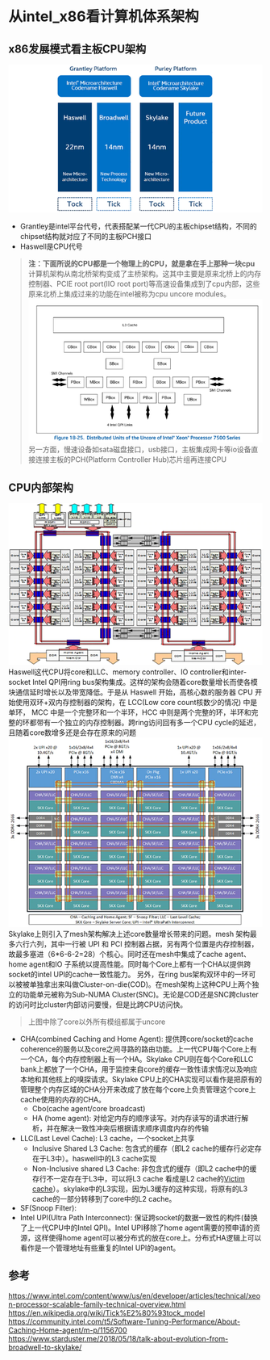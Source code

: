 # 从intel_x86看计算机体系架构

## x86发展模式看主板CPU架构
![intel Tock-Tick 发展模式](pics/intel_tock-tick_mode.webp)
- Grantley是intel平台代号，代表搭配某一代CPU的主板chipset结构，不同的chipset结构就对应了不同的主板PCH接口
- Haswell是CPU代号
> **注：下面所说的CPU都是一个物理上的CPU，就是拿在手上那种一块cpu**
> 计算机架构从南北桥架构变成了主桥架构。这其中主要是原来北桥上的内存控制器、PCIE root port(IIO root port)等高速设备集成到了cpu内部，这些原来北桥上集成过来的功能在intel被称为cpu uncore modules。
> ![intel uncore 模块](pics/intel_uncore_module.png)
> 另一方面，慢速设备如sata磁盘接口，usb接口，主板集成网卡等io设备直接连接主板的PCH(Platform Controller Hub)芯片组再连接CPU

## CPU内部架构
![intel Haswell CPU内部架构](pics/cpu_ring_architecture.webp)
  Haswell这代CPU将core和LLC、memory controller、IO controller和inter-socket Intel QPI用ring bus架构集成。这样的架构会随着core数量增长而使各模块通信延时增长以及带宽降低。于是从 Haswell 开始，高核心数的服务器 CPU 开始使用双环+双内存控制器的架构，在 LCC(Low core count核数少的情况) 中是单环， MCC 中是一个完整环和一个半环，HCC 中则是两个完整的环，半环和完整的环都带有一个独立的内存控制器。跨ring访问回有多一个CPU cycle的延迟，且随着core数增多还是会存在原来的问题
![intel Xeon CPU内部架构](pics/cpu_mesh_architecture.webp)
  Skylake上则引入了mesh架构解决上述core数量增长带来的问题。mesh 架构最多六行六列，其中一行被 UPI 和 PCI 控制器占据，另有两个位置是内存控制器，故最多塞进（6*6-6-2=28）个核心。同时还在mesh中集成了cache agent、home agent和IO 子系统以提高性能。同时每个Core上都有一个CHA以提供跨socket的intel UPI的cache一致性能力。
  另外，在ring bus架构双环中的一环可以被被单独拿出来叫做Cluster-on-die(COD)。在mesh架构上这种CPU上两个独立的功能单元被称为Sub-NUMA Cluster(SNC)。无论是COD还是SNC跨cluster的访问时比cluster内部访问要慢，但是比跨CPU访问快。
> 上图中除了core以外所有模组都属于uncore  
- CHA(combined Caching and Home Agent): 提供跨core/socket的cache coherence的服务以及core之间寻路的路由功能。上一代CPU每个Core上有一个CA，每个内存控制器上有一个HA。Skylake CPU则在每个Core和LLC bank上都放了一个CHA，用于监控来自core的缓存一致性请求情况以及响应本地和其他核上的嗅探请求。Skylake CPU上的CHA实现可以看作是把原有的管理整个内存区域的CHA分开来改成了放在每个core上负责管理这个core上cache使用的内存的CHA。
  - Cbo(cache agent/core broadcast)
  - HA (home agent): 对给定内存的顺序读写。对内存读写的请求进行解析，并在解决一致性冲突后根据请求顺序调度内存的传输
- LLC(Last Level Cache): L3 cache，一个socket上共享
  - Inclusive Shared L3 Cache: 包含式的缓存（即L2 cache的缓存行必定存在于L3中）。haswell中的L3 cache实现
  - Non-Inclusive shared L3 Cache: 非包含式的缓存（即L2 cache中的缓存行不一定存在于L3中，可以将L3 cache 看成是L2 cache的[Victim cache](https://en.wikipedia.org/wiki/Victim_cache)）。skylake中的L3实现，因为L3缓存的这种实现，将原有的L3 cache的一部分转移到了core中的L2 cache。
- SF(Snoop Filter): 
- Intel UPI(Ultra Path Interconnect): 保证跨socket的数据一致性的构件(替换了上一代CPU中的Intel QPI)。Intel UPI移除了home agent需要的预申请的资源，这样使得home agent可以被分布式的放在core上。分布式HA逻辑上可以看作是一个管理地址有些重复的Intel UPI的agent。
## 参考
https://www.intel.com/content/www/us/en/developer/articles/technical/xeon-processor-scalable-family-technical-overview.html
https://en.wikipedia.org/wiki/Tick%E2%80%93tock_model
https://community.intel.com/t5/Software-Tuning-Performance/About-Caching-Home-agent/m-p/1156700
https://www.starduster.me/2018/05/18/talk-about-evolution-from-broadwell-to-skylake/
